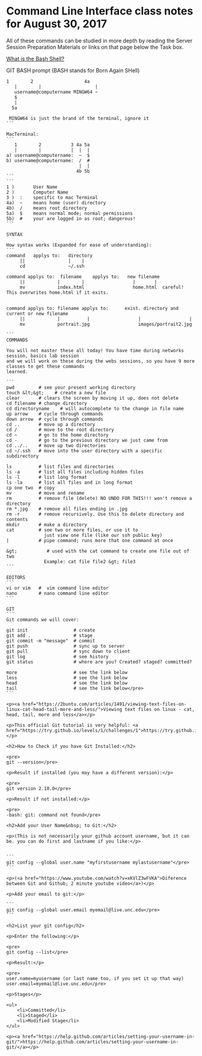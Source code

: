 # Command Line Interface class notes for August 30, 2017

All of these commands can be studied in more depth by reading the Server Session Preparation Materials or links on that page below the Task box.

[What is the Bash Shell?](https://en.wikipedia.org/wiki/Bash_(Unix_shell))


GIT BASH prompt (BASH stands for Born Again SHell)
````
1        2                   4a
   |        |                    |
   username@computername MINGW64 ~
   $
   |
  5a

 MINGW64 is just the brand of the terminal, ignore it
```

MacTerminal:   
```
   1        2           3 4a 5a
   |        |           |  |  |
a) username@computername:  ~  $  
b) username@computername:  /  #
                           |  |
                          4b 5b
```
```
1 )       User Name
2 )       Computer Name
3 )  :    specific to mac Terminal
4a)  ~    means home (user) directory
4b)  /    means root directory
5a)  $    means normal mode; normal permissions
5b)  #    your are logged in as root; dangerous!
```

SYNTAX

How syntax works (Expanded for ease of understanding):
```
command   applys to:   directory
     ||                |    |
     cd                ~/.ssh  

command applys to:  filename    applys to:   new filename
     ||            |        |                  |       |
     mv            index.html                  home.html  careful! This overwrites home.html if it exits.


command applys to: filename applys to:      exist. directory and current or new filename
     ||            |          |                  |                  |
     mv            portrait.jpg                  images/portrait2.jpg  
                               
```
COMMANDS

You will not master these all today! You have time during networks session, basics lab session
and we will work on these during the webs sessions, so you have 9 more classes to get these commands
learned.

```
pwd         # see your present working directory
touch &lt;&gt;    # create a new file
clear       # clears the screen by moving it up, does not delete
cd filename # change directory
cd directoryname    # will autocomplete to the change in file name
up arrow    # cycle through commands
down arrow  # cycle through commands
cd ..       # move up a directory
cd /        # move to the root directory
cd ~        # go to the home directory
cd -        # go to the previous directory we just came from
cd ../..    # move up two directories
cd ~/.ssh   # move into the user directory with a specific subdirectory

ls          # list files and directories
ls -a       # list all files including hidden files
ls -l       # list long format
ls -la      # list all files and in long format
cp one two  # copy
mv          # move and rename
rm          # remove file (delete) NO UNDO FOR THIS!!! won't remove a directory
rm *.jpg    # remove all files ending in .jpg     
rm -r       # remove recursively. Use this to delete directory and contents
mkdir       # make a directory
cat         # see two or more files, or use it to
              just view one file (like our ssh public key)
|           # pipe command; runs more that one command at once

&gt;           # used with the cat command to create one file out of two             
              Example: cat file file2 &gt; file3  
```

EDITORS
```
vi or vim   #  vim command line editor
nano        # nano command line editor
```

GIT
```
Git commands we will cover:

git init                 # create
git add .                # stage
git commit -m "message"  # commit
git push                 # sync up to server
git pull                 # sync down to client
git log                  # see history
git status               # where are you? Created? staged? committed? 

more                     # see the link below
less                     # see the link below
head                     # see the link below
tail                     # see the link below</pre>
```

<p><a href="https://2buntu.com/articles/1491/viewing-text-files-on-linux-cat-head-tail-more-and-less/">Viewing text files on linux - cat, head, tail, more and less</a></p>

<p>This official Git tutorial is very helpful: <a href="https://try.github.io/levels/1/challenges/1">https://try.github.io/levels/1/challenges/1</a></p>

<h2>How to Check if you have Git Installed:</h2>

<pre>
git --version</pre>

<p>Result if installed (you may have a different version):</p>

<pre>
git version 2.10.0</pre>

<p>Result if not installed:</p>

<pre>
-bash: git: command not found</pre>

<h2>Add your User Name&nbsp; to Git:</h2>

<p>(This is not necessarily your github account username, but it can be. you can do first and lastname if you like:</p>


```
git config --global user.name "myfirstusername mylastusername"</pre>
```

<p>(<a href="https://www.youtube.com/watch?v=xKVlZ3wFVKA">Diference between Git and Github; 2 minute youtube video</a>)</p>

<p>Add your email to git:</p>

```
git config --global user.email myemail@live.unc.edu</pre>
```

<h2>List your git config</h2>

<p>Enter the following:</p>

<pre>
git config --list</pre>

<p>Result:</p>

<pre>
user.name=myusername (or last name too, if you set it up that way)
user.email=myemail@live.unc.edu</pre>

<p>Stages</p>

<ul>
	<li>Committed</li>
	<li>Staged</li>
	<li>Modified Stage</li>
</ul>

<p><a href="https://help.github.com/articles/setting-your-username-in-git/">https://help.github.com/articles/setting-your-username-in-git/</a></p>
